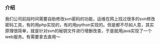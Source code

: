 ### 介绍
我们公司前段时间需要自助修改svn密码的功能，运维在网上找过很多的svn修改密码工具，有的用php实现的，有的用python实现的。但是都不尽如人意，其实原理很简单，就是针对svn的秘钥文件进行增删改查，于是就用java实现了一个web服务。有需要拿去直用～
